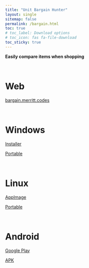```yaml
---
title: "Unit Bargain Hunter"
layout: single
sitemap: false
permalink: /bargain.html
toc: true
# toc_label: Download options
# toc_icon: fas fa-file-download
toc_sticky: true
---
```


**Easily compare items when shopping**


<br>


# Web

[bargain.merritt.codes](https://bargain.merritt.codes)


<br>


# Windows

[Installer](https://github.com/Merrit/unit_bargain_hunter/releases/latest/download/UnitBargainHunter-windows-installer.exe)

[Portable](https://github.com/Merrit/unit_bargain_hunter/releases/latest/download/UnitBargainHunter-windows-portable.zip)


<br>


# Linux

[AppImage](https://github.com/Merrit/unit_bargain_hunter/releases/latest/download/UnitBargainHunter-linux-AppImage.zip)

[Portable](https://github.com/Merrit/unit_bargain_hunter/releases/latest/download/UnitBargainHunter-linux-portable.zip)


<br>


# Android

[Google Play](https://play.google.com/store/apps/details?id=codes.merritt.bargain)

[APK](https://github.com/Merrit/unit_bargain_hunter/releases/latest/download/UnitBargainHunter-android.apk.zip)
